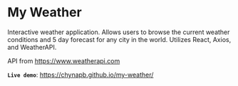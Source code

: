 # My Weather

Interactive weather application. Allows users to browse the current weather conditions and 5 day forecast for any city in the world. Utilizes React, Axios, and WeatherAPI.

API from https://www.weatherapi.com

**`Live demo`**: https://chynapb.github.io/my-weather/

